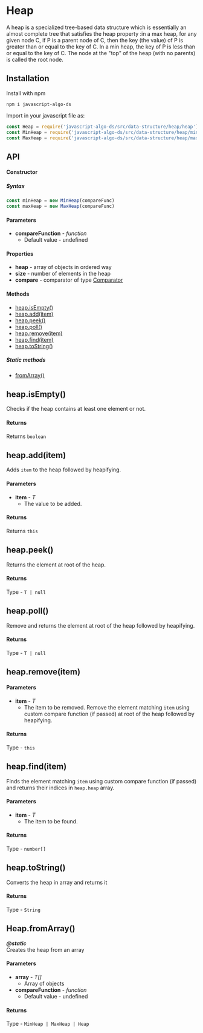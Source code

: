 # Heap
A heap is a specialized tree-based data structure which is essentially an almost complete tree that satisfies the heap property
:in a max heap, for any given node C, if P is a parent node of C, then the key (the value) of P is greater than or equal to the key of C.
In a min heap, the key of P is less than or equal to the key of C.
The node at the "top" of the heap (with no parents) is called the root node.

## Installation
Install with npm
```
npm i javascript-algo-ds
```

Import in your javascript file as: 
```javascript
const Heap = require('javascript-algo-ds/src/data-structure/heap/heap')
const MinHeap = require('javascript-algo-ds/src/data-structure/heap/minHeap')
const MaxHeap = require('javascript-algo-ds/src/data-structure/heap/maxHeap')
```

## API
#### Constructor
##### Syntax
```javascript
const minHeap = new MinHeap(compareFunc)
const maxHeap = new MaxHeap(compareFunc)
```
 #### Parameters
* **compareFunction** - _function_
    * Default value - undefined
    
#### Properties
 * **heap** - array of objects in ordered way
 * **size** - number of elements in the heap
 * **compare** - comparator of type [Comparator](../../utils/comparator/comparator.js) 

#### Methods
* [heap.isEmpty()](#heapisempty)
* [heap.add(item)](#heapadditem)
* [heap.peek()](#heappeek)
* [heap.poll()](#heappoll)
* [heap.remove(item)](#heapremoveitem)
* [heap.find(item)](#heapfinditem)
* [heap.toString()](#heaptostring)

##### Static methods
* [fromArray()](#heapfromarray) 

## heap.isEmpty()
Checks if the heap contains at least one element or not.
    
 #### Returns
Returns `boolean`

## heap.add(item)
Adds `item` to the heap followed by heapifying.
#### Parameters
* **item** - _T_
    * The value to be added.
#### Returns
Returns `this`

## heap.peek()
Returns the element at root of the heap.
#### Returns
Type - `T | null`

## heap.poll()
Remove and returns the element at root of the heap followed by heapifying.
#### Returns
Type - `T | null`

## heap.remove(item)
#### Parameters
* **item** - _T_
    * The item to be removed.
Remove the element matching `item` using custom compare function (if passed) at root of the heap followed by heapifying.
#### Returns
Type - `this`

## heap.find(item)
Finds the element matching `item` using custom compare function (if passed) and returns their indices in `heap.heap` array.
#### Parameters
* **item** - _T_
    * The item to be found.
#### Returns
Type - `number[]`
    
## heap.toString()
Converts the heap in array and returns it
#### Returns
Type - `String`

## Heap.fromArray()
***@static***  
Creates the heap from an array
 #### Parameters
* **array** - _T[]_
    * Array of objects
* **compareFunction** - _function_
    * Default value - undefined

 #### Returns
Type - `MinHeap | MaxHeap | Heap`